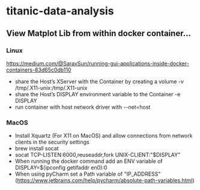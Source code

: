 # titanic-data-analysis

## View Matplot Lib from within docker container...
### Linux
https://medium.com/@SaravSun/running-gui-applications-inside-docker-containers-83d65c0db110
- share the Host’s XServer with the Container by creating a volume -v /tmp/.X11-unix:/tmp/.X11-unix
- share the Host’s DISPLAY environment variable to the Container -e DISPLAY
- run container with host network driver with --net=host

### MacOS
- Install Xquartz (For X11 on MacOS) and allow connections from network clients in the security settings 
- brew install socat
- socat TCP-LISTEN:6000,reuseaddr,fork UNIX-CLIENT:\"$DISPLAY\"
- When running the docker command add an ENV variable of DISPLAY=$(ipconfig getifaddr en0):0
- When using pyCharm set a Path variable of "IP_ADDRESS" (https://www.jetbrains.com/help/pycharm/absolute-path-variables.html)
